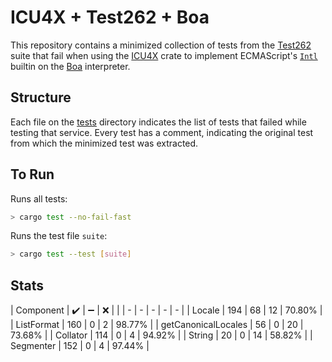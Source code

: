 # ICU4X + Test262 + Boa

This repository contains a minimized collection of tests from the
[Test262](https://github.com/tc39/test262) suite that fail when using the
[ICU4X](https://github.com/unicode-org/icu4x) crate to implement ECMAScript's
[`Intl`](https://tc39.es/ecma402/#intl-object) builtin on the
[Boa](https://github.com/boa-dev/boa) interpreter.

## Structure

Each file on the [tests](./tests) directory indicates the list of tests that
failed while testing that service. Every test has a comment, indicating the
original test from which the minimized test was extracted.

## To Run

Runs all tests:

```bash
> cargo test --no-fail-fast
```

Runs the test file `suite`:

```bash
> cargo test --test [suite]
```

## Stats

| Component | ✔️ 	| ➖ | ❌ | | | - 	| - | - | - | - 	| | Locale 	| 194 	| 68 	| 12 	|
70.80% 	| | ListFormat 	| 160 	| 0 	| 2 	| 98.77% 	| | getCanonicalLocales 	| 56 	| 0 	|
20 	| 73.68% 	| | Collator | 114 | 0 | 4 | 94.92% | | String | 20 | 0 | 14 |
58.82% | | Segmenter | 152 | 0 | 4 | 97.44% |
